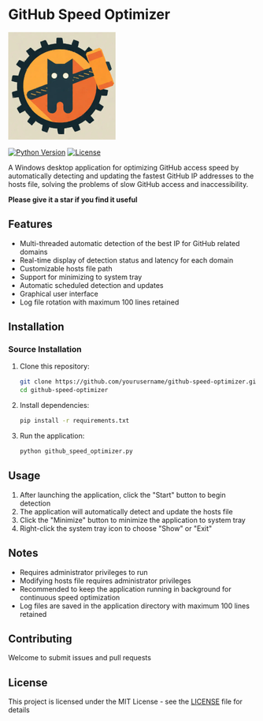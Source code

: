 # GitHub Speed Optimizer

![Application Icon](./icon.png)

[![Python Version](https://img.shields.io/badge/python-3.7+-blue.svg)](https://www.python.org/downloads/)
[![License](https://img.shields.io/badge/license-MIT-green.svg)](LICENSE)

A Windows desktop application for optimizing GitHub access speed by automatically detecting and updating the fastest GitHub IP addresses to the hosts file, solving the problems of slow GitHub access and inaccessibility.

**Please give it a star if you find it useful**

## Features

- Multi-threaded automatic detection of the best IP for GitHub related domains
- Real-time display of detection status and latency for each domain
- Customizable hosts file path
- Support for minimizing to system tray
- Automatic scheduled detection and updates
- Graphical user interface
- Log file rotation with maximum 100 lines retained

## Installation

### Source Installation
1. Clone this repository:
   ```bash
   git clone https://github.com/yourusername/github-speed-optimizer.git
   cd github-speed-optimizer
   ```
2. Install dependencies:
   ```bash
   pip install -r requirements.txt
   ```
3. Run the application:
   ```bash
   python github_speed_optimizer.py
   ```

## Usage

1. After launching the application, click the "Start" button to begin detection
2. The application will automatically detect and update the hosts file
3. Click the "Minimize" button to minimize the application to system tray
4. Right-click the system tray icon to choose "Show" or "Exit"

## Notes

- Requires administrator privileges to run
- Modifying hosts file requires administrator privileges
- Recommended to keep the application running in background for continuous speed optimization
- Log files are saved in the application directory with maximum 100 lines retained

## Contributing

Welcome to submit issues and pull requests

## License

This project is licensed under the MIT License - see the [LICENSE](LICENSE) file for details

